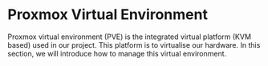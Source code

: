 # Proxmox Virtual Environment

Proxmox virtual environment (PVE) is the integrated virtual platform (KVM based) used in our project. This platform is to virtualise our hardware. In this section, we will introduce how to manage this virtual environment.
